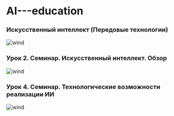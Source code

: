 # AI---education

### Искусственный интеллект (Передовые технологии)

<image src="img/аи.jpg" alt="wind">

### Урок 2. Семинар. Искусственный интеллект. Обзор

<image src="img/обучение.jpg" alt="wind">

### Урок 4. Семинар. Технологические возможности реализации ИИ

<image src="img/4.jpg" alt="wind">